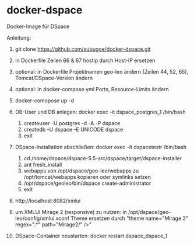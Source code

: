 # docker-dspace
Docker-Image für DSpace

Anleitung:

1. git clone https://github.com/subugoe/docker-dspace.git

2. in Dockerfile Zeilen 66 & 67 hostip durch Host-IP ersetzen

2. optional: in Dockerfile Projektnamen geo-leo ändern (Zeilen 44, 52, 65), Tomcat/DSpace-Version ändern 

3. optional: in docker-compose.yml Ports, Resource-Limits ändern

4. docker-comopose up -d

5. DB-User und DB anlegen: docker exec -it dspace_postgres_1 /bin/bash
      1. createuser -U postgres -d -A -P dspace
      2. createdb -U dspace -E UNICODE dspace
      3. exit

6. DSpace-Installation abschließen: docker exec -it dspacetestr /bin/bash
      1. cd /home/dspace/dspace-5.5-src/dspace/target/dspace-installer
      2. ant fresh_install
      3. webapps von /opt/dspace/geo-leo/webapps zu /opt/tomcat/webapps kopieren oder symlinks setzen
      4. /opt/dspace/geoleo/bin/dspace create-administrator
      5. exit

7. http://localhost:8082/xmlui

8. um XMLUI Mirage 2 (responsive) zu nutzen: in /opt/dspace/geo-leo/config/xmlui.xconf Theme ersetzen durch "theme name="Mirage 2" regex=".*" path="Mirage2/" />"

9. DSpace-Container neustarten: docker restart dspace_dspace_1
